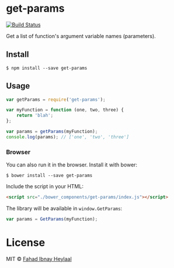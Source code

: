 # get-params

[![Build Status](https://secure.travis-ci.org/fahad19/get-params.png?branch=master)](http://travis-ci.org/fahad19/get-params)

Get a list of function's argument variable names (parameters).

## Install

```
$ npm install --save get-params
```

## Usage

```js
var getParams = require('get-params');

var myFunction = function (one, two, three) {
	return 'blah';
};

var params = getParams(myFunction);
console.log(params); // ['one', 'two', 'three']
```

### Browser

You can also run it in the browser. Install it with bower:

```
$ bower install --save get-params
```

Include the script in your HTML:

```html
<script src="./bower_components/get-params/index.js"></script>
```

The library will be available in `window.GetParams`:

```js
var params = GetParams(myFunction);
```

# License

MIT © [Fahad Ibnay Heylaal](http://fahad19.com)

